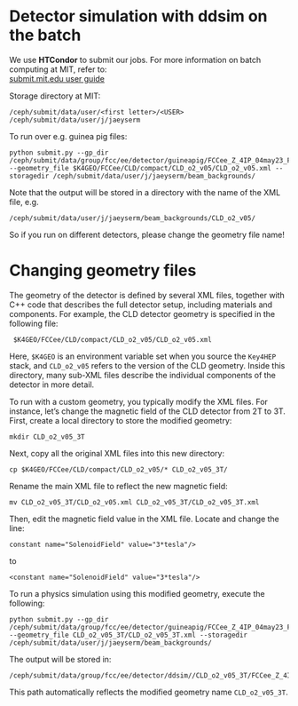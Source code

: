 # Detector simulation with ddsim on the batch


We use **HTCondor** to submit our jobs. For more information on batch computing at MIT, refer to:  
[submit.mit.edu user guide](https://submit.mit.edu/submit-users-guide/running.html#)

Storage directory at MIT: 

    /ceph/submit/data/user/<first letter>/<USER>
    /ceph/submit/data/user/j/jaeyserm

To run over e.g. guinea pig files:

    python submit.py --gp_dir /ceph/submit/data/group/fcc/ee/detector/guineapig/FCCee_Z_4IP_04may23_FCCee_Z128/ --geometry_file $K4GEO/FCCee/CLD/compact/CLD_o2_v05/CLD_o2_v05.xml --storagedir /ceph/submit/data/user/j/jaeyserm/beam_backgrounds/


Note that the output will be stored in a directory with the name of the XML file, e.g.

    /ceph/submit/data/user/j/jaeyserm/beam_backgrounds/CLD_o2_v05/

So if you run on different detectors, please change the geometry file name!



# Changing geometry files

The geometry of the detector is defined by several XML files, together with C++ code that describes the full detector setup, including materials and components. For example, the CLD detector geometry is specified in the following file:

     $K4GEO/FCCee/CLD/compact/CLD_o2_v05/CLD_o2_v05.xml

Here, `$K4GEO` is an environment variable set when you source the `Key4HEP` stack, and `CLD_o2_v05` refers to the version of the CLD geometry. Inside this directory, many sub-XML files describe the individual components of the detector in more detail.


To run with a custom geometry, you typically modify the XML files. For instance, let’s change the magnetic field of the CLD detector from 2T to 3T. First, create a local directory to store the modified geometry:

    mkdir CLD_o2_v05_3T

Next, copy all the original XML files into this new directory:

    cp $K4GEO/FCCee/CLD/compact/CLD_o2_v05/* CLD_o2_v05_3T/

Rename the main XML file to reflect the new magnetic field:

    mv CLD_o2_v05_3T/CLD_o2_v05.xml CLD_o2_v05_3T/CLD_o2_v05_3T.xml

Then, edit the magnetic field value in the XML file. Locate and change the line:

    constant name="SolenoidField" value="3*tesla"/>

to

    <constant name="SolenoidField" value="3*tesla"/>

To run a physics simulation using this modified geometry, execute the following:

    python submit.py --gp_dir /ceph/submit/data/group/fcc/ee/detector/guineapig/FCCee_Z_4IP_04may23_FCCee_Z128/ --geometry_file CLD_o2_v05_3T/CLD_o2_v05_3T.xml --storagedir /ceph/submit/data/user/j/jaeyserm/beam_backgrounds/

The output will be stored in:

    /ceph/submit/data/group/fcc/ee/detector/ddsim//CLD_o2_v05_3T/FCCee_Z_4IP_04may23_FCCee_Z256/

This path automatically reflects the modified geometry name `CLD_o2_v05_3T`.